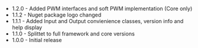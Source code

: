 
* 1.2.0 - Added PWM interfaces and soft PWM implementation (Core only)
* 1.1.2 - Nuget package logo changed
* 1.1.1 - Added Input and Output convienience classes, version info and help display
* 1.1.0 - Splittet to full framework and core versions
* 1.0.0 - Initial release
